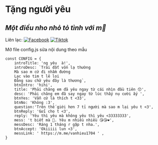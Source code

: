# Tặng người yêu 
## _Một điều nho nhỏ tỏ tình với m🤣_

Liên lạc: 
[![Facebook](https://i.imgur.com/GRqy96ts.jpg)]( https://www.facebook.com/vanhieu1704)
[![Tiktok](https://i.imgur.com/Nbfl1E7t.jpg)]( https://vt.tiktok.com/ZSJq168D1/)

Mở file config.js sửa nội dung theo mẫu
```
const CONFIG = {
    introTitle: 'ng yêu  à!',
    introDesc: `Trái đất vốn lạ thường
    Mà sao m cứ đi nhầm đường
    Lạc vào tim t lẻ loi
    Đằng sau chữ yêu đây là thương`,
    btnIntro: 'hihi',
    title: 'Phải chăng em đã yêu ngay từ cái nhìn đầu tiên 😙',
    desc: 'Phải chăng em đã say ngay từ lúc thấy nụ cười ấy ',
    btnYes: 'Vẫn cứ là thích t <33',
    btnNo: 'Không :3',
    question:'Trên thế giới hơn 7 tỉ người mà sao m lại yêu t <3',
    btnReply: 'Gửi cho t <3',
    reply: 'Yêu thì yêu mà không yêu thì yêu <33333333',
    mess: 't biết mà 🥰. Yêu m nhiều nhiều 😘😘❤',
    messDesc: 'Ráng 1 tháng r gặp t nha.',
    btnAccept: 'Okiiiii lun <3',
    messLink: ' https://m.me/vanhieu1704 ' ,
}
```

